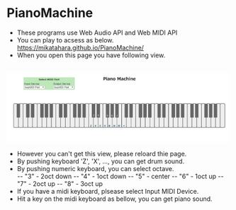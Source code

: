 # PianoMachine
- These programs use Web Audio API and Web MIDI API
- You can play to acsess as below. https://mikatahara.github.io/PianoMachine/<br>
- When you open this page you have following view.<br>

<br>
<img src="PianoMachineImage.jpg">
<br>

- However you can't get this view, please reloard thie page.<br>
- By pushing keyboard 'Z', 'X', ..., you can get drum sound.<br>
- By pushing numeric keyboard, you can select octave.<br>
-- "3" - 2oct down
-- "4" - 1oct down
-- "5" - center
-- "6" - 1oct up
-- "7" - 2oct up
-- "8" - 3oct up
- If you have a midi keyboard, plsease select Input MIDI Device.<br>
- Hit a key on the midi keyboard as bellow, you can get piano sound.<br>

